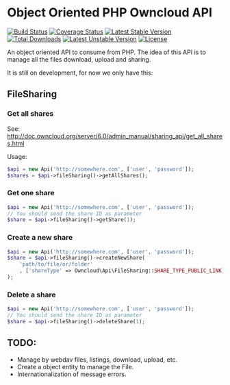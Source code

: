 # Object Oriented PHP Owncloud API

[![Build Status](https://travis-ci.org/gpilla/php-owncloud-api.svg?branch=master)](https://travis-ci.org/gpilla/php-owncloud-api)
[![Coverage Status](https://coveralls.io/repos/gpilla/php-owncloud-api/badge.png)](https://coveralls.io/r/gpilla/php-owncloud-api)
[![Latest Stable Version](https://poser.pugx.org/gpilla/php-owncloud-api/v/stable.svg)](https://packagist.org/packages/gpilla/php-owncloud-api) [![Total Downloads](https://poser.pugx.org/gpilla/php-owncloud-api/downloads.svg)](https://packagist.org/packages/gpilla/php-owncloud-api) [![Latest Unstable Version](https://poser.pugx.org/gpilla/php-owncloud-api/v/unstable.svg)](https://packagist.org/packages/gpilla/php-owncloud-api) [![License](https://poser.pugx.org/gpilla/php-owncloud-api/license.svg)](https://packagist.org/packages/gpilla/php-owncloud-api)

An object oriented API to consume from PHP. The idea of this API is to manage all the files
download, upload and sharing.

It is still on development, for now we only have this:

## FileSharing

### Get all shares

See: http://doc.owncloud.org/server/6.0/admin_manual/sharing_api/get_all_shares.html

Usage:

```php
$api = new Api('http://somewhere.com', ['user', 'password']);
$shares = $api->fileSharing()->getAllShares();
```

### Get one share

```php
$api = new Api('http://somewhere.com', ['user', 'password']);
// You should send the share ID as parameter
$share = $api->fileSharing()->getShare(1);
```

### Create a new share

```php
$api = new Api('http://somewhere.com', ['user', 'password']);
$share = $api->fileSharing()->createNewShare(
    'path/to/file/or/folder'
    , ['shareType' => Owncloud\Api\FileSharing::SHARE_TYPE_PUBLIC_LINK]
);
```

### Delete a share

```php
$api = new Api('http://somewhere.com', ['user', 'password']);
// You should send the share ID as parameter
$share = $api->fileSharing()->deleteShare(1);
```

## TODO:

* Manage by webdav files, listings, download, upload, etc.
* Create a object entity to manage the File.
* Internationalization of message errors.
